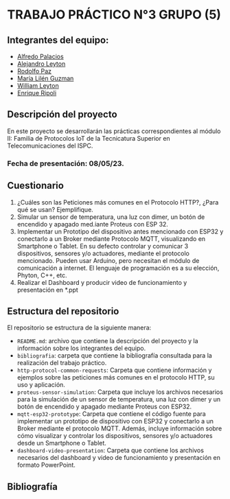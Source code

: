 # TRABAJO PRÁCTICO N°3 GRUPO (5)

## Integrantes del equipo:
- [Alfredo Palacios](https://github.com/alfredop37)
- [Alejandro Leyton](https://github.com/leytonale)
- [Rodolfo Paz](https://github.com/domi74)
- [María Lilén Guzman](https://github.com/lilenguzman01)
- [William Leyton](https://github.com/wleyton89)
- [Enrique Ripoli](https://github.com/enriqueripoli)

## Descripción del proyecto
En este proyecto se desarrollarán las prácticas correspondientes al módulo II: Familia de Protocolos IoT de la Tecnicatura Superior en Telecomunicaciones del ISPC.

### Fecha de presentación: 08/05/23.
## Cuestionario 

1)  ¿Cuáles son las Peticiones más comunes en el Protocolo HTTP?, ¿Para
qué se usan? Ejemplifique.
2) Simular un sensor de temperatura, una luz con dimer, un botón de
encendido y apagado med.iante Proteus con ESP 32.
3) Implementar un Prototipo del dispositivo antes mencionado con ESP32 y
conectarlo a un Broker mediante Protocolo MQTT, visualizando en
Smartphone o Tablet. En su defecto controlar y comunicar 3 dispositivos,
sensores y/o actuadores, mediante el protocolo mencionado. Pueden usar
Arduino, pero necesitan el módulo de comunicación a internet. El lenguaje
de programación es a su elección, Phyton, C++, etc.
4) Realizar el Dashboard y producir video de funcionamiento y presentación
en *.ppt

## Estructura del repositorio
El repositorio se estructura de la siguiente manera:
- `README.md`: archivo que contiene la descripción del proyecto y la información sobre los integrantes del equipo.
- `bibliografia`: carpeta que contiene la bibliografía consultada para la realización del trabajo práctico.
- `http-protocol-common-requests`: Carpeta que contiene información y ejemplos sobre las peticiones más comunes en el protocolo HTTP, su uso y aplicación.
- `proteus-sensor-simulation`: Carpeta que incluye los archivos necesarios para la simulación de un sensor de temperatura, una luz con dimer y un botón de encendido y apagado mediante Proteus con ESP32.
- `mqtt-esp32-prototype`: Carpeta que contiene el código fuente para implementar un prototipo de dispositivo con ESP32 y conectarlo a un Broker mediante el protocolo MQTT. Además, incluye información sobre cómo visualizar y controlar los dispositivos, sensores y/o actuadores desde un Smartphone o Tablet.
- `dashboard-video-presentation`: Carpeta que contiene los archivos necesarios del dashboard y video de funcionamiento y presentación en formato PowerPoint.



## Bibliografía
